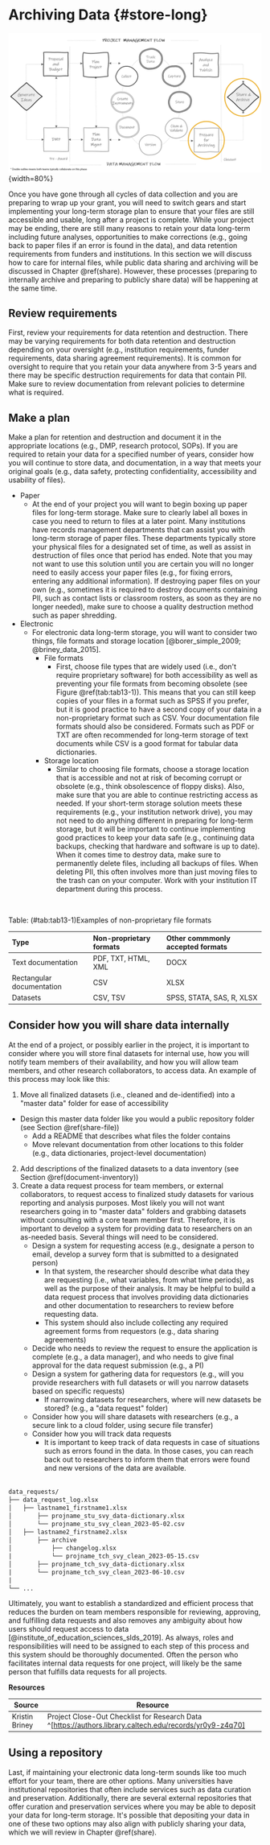 # Archiving Data {#store-long}

![(\#fig:fig14-1)Long-term data storage in the research project life cycle](img/lifecycle_archive.PNG){width=80%}

Once you have gone through all cycles of data collection and you are preparing to wrap up your grant, you will need to switch gears and start implementing your long-term storage plan to ensure that your files are still accessible and usable, long after a project is complete. While your project may be ending, there are still many reasons to retain your data long-term including future analyses, opportunities to make corrections (e.g., going back to paper files if an error is found in the data), and data retention requirements from funders and institutions. In this section we will discuss how to care for internal files, while public data sharing and archiving will be discussed in Chapter \@ref(share). However, these processes (preparing to internally archive and preparing to publicly share data) will be happening at the same time.

## Review requirements

First, review your requirements for data retention and destruction. There may be varying requirements for both data retention and destruction depending on your oversight (e.g., institution requirements, funder requirements, data sharing agreement requirements). It is common for oversight to require that you retain your data anywhere from 3-5 years and there may be specific destruction requirements for data that contain PII. Make sure to review documentation from relevant policies to determine what is required.

## Make a plan 

Make a plan for retention and destruction and document it in the appropriate locations (e.g., DMP, research protocol, SOPs). If you are required to retain your data for a specified number of years, consider how you will continue to store data, and documentation, in a way that meets your original goals (e.g., data safety, protecting confidentiality, accessibility and usability of files).

  - Paper
    - At the end of your project you will want to begin boxing up paper files for long-term storage. Make sure to clearly label all boxes in case you need to return to files at a later point. Many institutions have records management departments that can assist you with long-term storage of paper files. These departments typically store your physical files for a designated set of time, as well as assist in destruction of files once that period has ended. Note that you may not want to use this solution until you are certain you will no longer need to easily access your paper files (e.g., for fixing errors, entering any additional information). If destroying paper files on your own (e.g., sometimes it is required to destroy documents containing PII, such as contact lists or classroom rosters, as soon as they are no longer needed), make sure to choose a quality destruction method such as paper shredding.
  - Electronic
    - For electronic data long-term storage, you will want to consider two things, file formats and storage location [@borer_simple_2009; @briney_data_2015].
      - File formats 
        - First, choose file types that are widely used (i.e., don't require proprietary software) for both accessibility as well as preventing your file formats from becoming obsolete (see Figure \@ref(tab:tab13-1)). This means that you can still keep copies of your files in a format such as SPSS if you prefer, but it is good practice to have a second copy of your data in a non-proprietary format such as CSV. Your documentation file formats should also be considered. Formats such as PDF or TXT are often recommended for long-term storage of text documents while CSV is a good format for tabular data dictionaries.
      - Storage location
        - Similar to choosing file formats, choose a storage location that is accessible and not at risk of becoming corrupt or obsolete (e.g., think obsolescence of floppy disks). Also, make sure that you are able to continue restricting access as needed. If your short-term storage solution meets these requirements (e.g., your institution network drive), you may not need to do anything different in preparing for long-term storage, but it will be important to continue implementing good practices to keep your data safe (e.g., continuing data backups, checking that hardware and software is up to date). When it comes time to destroy data, make sure to permanently delete files, including all backups of files. When deleting PII, this often involves more than just moving files to the trash can on your computer. Work with your institution IT department during this process. 

<br>


Table: (\#tab:tab13-1)Examples of non-proprietary file formats

|Type                      |Non-proprietary formats |Other commmonly accepted formats |
|:-------------------------|:-----------------------|:--------------------------------|
|Text documentation        |PDF, TXT, HTML, XML     |DOCX                             |
|Rectangular documentation |CSV                     |XLSX                             |
|Datasets                  |CSV, TSV                |SPSS, STATA, SAS, R, XLSX        |

## Consider how you will share data internally

At the end of a project, or possibly earlier in the project, it is important to consider where you will store final datasets for internal use, how you will notify team members of their availability, and how you will allow team members, and other research collaborators, to access data. An example of this process may look like this:
 
1. Move all finalized datasets (i.e., cleaned and de-identified) into a "master data" folder for ease of accessibility
  - Design this master data folder like you would a public repository folder (see Section \@ref(share-file))
    - Add a README that describes what files the folder contains
    - Move relevant documentation from other locations to this folder (e.g., data dictionaries, project-level documentation)
2. Add descriptions of the finalized datasets to a data inventory (see Section \@ref(document-inventory))  
3. Create a data request process for team members, or external collaborators, to request access to finalized study datasets for various reporting and analysis purposes. Most likely you will not want researchers going in to "master data" folders and grabbing datasets without consulting with a core team member first. Therefore, it is important to develop a system for providing data to researchers on an as-needed basis. Several things will need to be considered.
    - Design a system for requesting access (e.g., designate a person to email, develop a survey form that is submitted to a designated person)
      - In that system, the researcher should describe what data they are requesting (i.e., what variables, from what time periods), as well as the purpose of their analysis. It may be helpful to build a data request process that involves providing data dictionaries and other documentation to researchers to review before requesting data.
      - This system should also include collecting any required agreement forms from requestors (e.g., data sharing agreements)
    - Decide who needs to review the request to ensure the application is complete (e.g., a data manager), and who needs to give final approval for the data request submission (e.g., a PI)
    - Design a system for gathering data for requestors (e.g., will you provide researchers with full datasets or will you narrow datasets based on specific requests)
      - If narrowing datasets for researchers, where will new datasets be stored? (e.g., a "data request" folder)
    - Consider how you will share datasets with researchers (e.g., a secure link to a cloud folder, using secure file transfer)
    - Consider how you will track data requests
      - It is important to keep track of data requests in case of situations such as errors found in the data. In those cases, you can reach back out to researchers to inform them that errors were found and new versions of the data are available.
  
```text

data_requests/
├── data_request_log.xlsx
│   ├── lastname1_firstname1.xlsx
│       ├── projname_stu_svy_data-dictionary.xlsx
│       └── projname_stu_svy_clean_2023-05-02.csv
│   ├── lastname2_firstname2.xlsx
│       ├── archive
│           ├── changelog.xlsx
|           └── projname_tch_svy_clean_2023-05-15.csv
│       ├── projname_tch_svy_data-dictionary.xlsx
|       └── projname_tch_svy_clean_2023-06-10.csv
|   
└── ...

```

Ultimately, you want to establish a standardized and efficient process that reduces the burden on team members responsible for reviewing, approving, and fulfilling data requests and also removes any ambiguity about how users should request access to data [@institute_of_education_sciences_slds_2019]. As always, roles and responsibilities will need to be assigned to each step of this process and this system should be thoroughly documented. Often the person who facilitates internal data requests for one project, will likely be the same person that fulfills data requests for all projects. 

**Resources**

|Source|Resource|
|--------|-----------|
|Kristin Briney |Project Close-Out Checklist for Research Data ^[https://authors.library.caltech.edu/records/yr0y9-z4q70]|

## Using a repository

Last, if maintaining your electronic data long-term sounds like too much effort for your team, there are other options. Many universities have institutional repositories that often include services such as data curation and preservation. Additionally, there are several external repositories that offer curation and preservation services where you may be able to deposit your data for long-term storage. It's possible that depositing your data in one of these two options may also align with publicly sharing your data, which we will review in Chapter \@ref(share).
  

